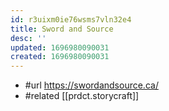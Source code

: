 ```yaml
---
id: r3uixm0ie76wsms7vln32e4
title: Sword and Source
desc: ''
updated: 1696980090031
created: 1696980090031
---
```


- #url https://swordandsource.ca/
- #related [[prdct.storycraft]]